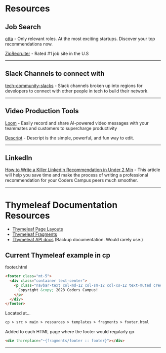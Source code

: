 # Resources

## Job Search
[otta](https://otta.com/) - Only relevant roles. At the most exciting startups. Discover your top recommendations now.

[ZipRecruiter](https://www.ziprecruiter.com/) - Rated #1 job site in the U.S

---



## Slack Channels to connect with
[tech-community-slacks](https://github.com/thisdot/tech-community-slacks#list-of-slack-channels-for-local-communities-by-region) - Slack channels broken up into regions for developers to connect with other people in tech to build their network.

---

[//]: # (## Trevors Books)

[//]: # ( - Jab, Jab, Jab, Right Hook by Gary Vaynerchuk)

[//]: # ()
[//]: # (---)


## Video Production Tools
[Loom](https://www.loom.com/) - Easily record and share AI-powered video messages with your teammates and customers to supercharge productivity

[Descript](https://www.descript.com/) - Descript is the simple, powerful, and fun way to edit.

---
## LinkedIn

[How to Write a Killer LinkedIn Recommendation in Under 2 Min](https://www.linkedin.com/pulse/how-write-killer-linkedin-recommendation-under-2-min-ryan-delon/) - This article will help you save time and make the process of writing a professional recommendation for your Coders Campus peers much smoother.

---

# Thymeleaf Documentation Resources

- [Thymeleaf Page Layouts](https://www.thymeleaf.org/doc/articles/layouts.html)
- [Thymeleaf Fragments](https://www.baeldung.com/spring-thymeleaf-fragments)
- [Thymeleaf API docs](https://www.thymeleaf.org/apidocs/thymeleaf/3.0.0.RELEASE/help-doc.html) (Backup documentation. Would rarely use.)

## Current Thymeleaf example in cp

footer.html
```html
<footer class="mt-5">
  <div class="container text-center">
    <p class="navbar-text col-md-12 col-sm-12 col-xs-12 text-muted credit">
      Copyright &copy; 2023 Coders Campus!
    </p>
  </div>
</footer>
```
Located at...

```markdown
cp > src > main > resources > templates > fragments > footer.html
```

Added to each HTML page where the footer would regularly go
```html
<div th:replace="~{fragments/footer :: footer}"></div>
```
---